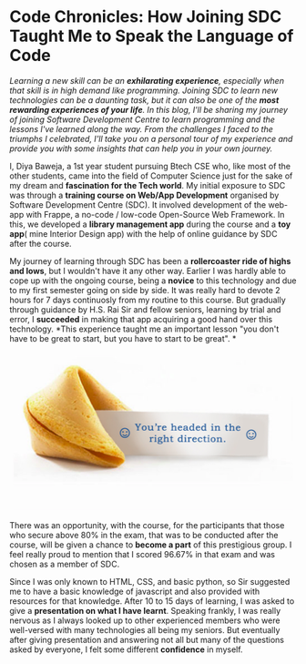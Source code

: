 # Code Chronicles: How Joining SDC Taught Me to Speak the Language of Code

*Learning a new skill can be an **exhilarating experience**, especially when that skill is in high demand like programming. Joining SDC to learn new technologies can be a daunting task, but it can also be one of the **most rewarding experiences of your life**. In this blog, I'll be sharing my journey of joining Software Development Centre to learn programming and the lessons I've learned along the way. From the challenges I faced to the triumphs I celebrated, I'll take you on a personal tour of my experience and provide you with some insights that can help you in your own journey.*

I, Diya Baweja, a 1st year student pursuing Btech CSE who, like most of the other students, came into the field of Computer Science just for the sake of my dream and **fascination for the Tech world**. My initial exposure to SDC was through a **training course on Web/App Development** organised by Software Development Centre (SDC). It involved development of the web-app with Frappe, a no-code / low-code Open-Source Web Framework. In this, we developed a **library management app** during the course and a **toy app**( mine Interior Design app) with the help of online guidance by SDC after the course. 

My journey of learning through SDC has been a **rollercoaster ride of highs and lows**, but I wouldn't have it any other way. Earlier I was hardly able to cope up with the ongoing course, being a **novice** to this technology and due to my first semester going on side by side. It was really hard to devote 2 hours for 7 days continuosly from my routine to this course. But gradually through guidance by H.S. Rai Sir and fellow seniors, learning by trial and error, I **succeeded** in making that app acquiring a good hand over this technology. *This experience taught me an important lesson "you don't have to be great to start, but you have to start to be great". *


![image](img1.jpg)


There was an opportunity, with the course, for the participants that those who secure above 80% in the exam, that was to be conducted after the course, will be given a chance to **become a part** of this prestigious group. I feel really proud to mention that I scored 96.67% in that exam and was chosen as a member of SDC.

Since I was only known to HTML, CSS, and basic python, so Sir suggested me to have a basic knowledge of javascript and also provided with resources for that knowledge. After 10 to 15 days of learning, I was asked to give a **presentation on what I have learnt**. Speaking frankly, I was really nervous as I always looked up to other experienced members who were well-versed with many technologies all being my seniors. But eventually after giving presentation and answering not all but many of the questions asked by everyone, I felt some different **confidence** in myself.

